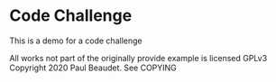 # Code Challenge

This is a demo for a code challenge

All works not part of the originally provide example is licensed GPLv3 Copyright 2020 Paul Beaudet. See COPYING